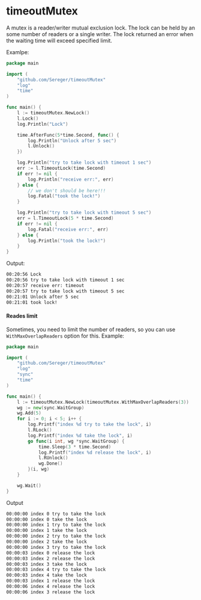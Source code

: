 # timeoutMutex

A mutex is a reader/writer mutual exclusion lock.
The lock can be held by an some number of readers or a single writer.
The lock returned an error when the waiting time will exceed specified limit.

Examlpe:
```go
package main

import (
	"github.com/Sereger/timeoutMutex"
	"log"
	"time"
)

func main() {
	l := timeoutMutex.NewLock()
	l.Lock()
	log.Println("Lock")

	time.AfterFunc(5*time.Second, func() {
		log.Println("Unlock after 5 sec")
		l.Unlock()
	})

	log.Println("try to take lock with timeout 1 sec")
	err := l.TimeoutLock(time.Second)
	if err != nil {
		log.Println("receive err:", err)
	} else {
		// we don't should be here!!!
		log.Fatal("took the lock!")
	}

	log.Println("try to take lock with timeout 5 sec")
	err = l.TimeoutLock(5 * time.Second)
	if err != nil {
		log.Fatal("receive err:", err)
	} else {
		log.Println("took the lock!")
	}
}
```

Output:
```bash
00:20:56 Lock
00:20:56 try to take lock with timeout 1 sec
00:20:57 receive err: timeout
00:20:57 try to take lock with timeout 5 sec
00:21:01 Unlock after 5 sec
00:21:01 took lock!
```


#### Reades limit
Sometimes, you need to limit the number of readers, so you can use `WithMaxOverlapReaders` option for this. 
Example:
```go
package main

import (
	"github.com/Sereger/timeoutMutex"
	"log"
	"sync"
	"time"
)

func main() {
	l := timeoutMutex.NewLock(timeoutMutex.WithMaxOverlapReaders(3))
	wg := new(sync.WaitGroup)
	wg.Add(5)
	for i := 0; i < 5; i++ {
		log.Printf("index %d try to take the lock", i)
		l.RLock()
		log.Printf("index %d take the lock", i)
		go func(i int, wg *sync.WaitGroup) {
			time.Sleep(3 * time.Second)
			log.Printf("index %d release the lock", i)
			l.RUnlock()
			wg.Done()
		}(i, wg)
	}

	wg.Wait()
}

```

Output
```bash
00:00:00 index 0 try to take the lock
00:00:00 index 0 take the lock
00:00:00 index 1 try to take the lock
00:00:00 index 1 take the lock
00:00:00 index 2 try to take the lock
00:00:00 index 2 take the lock
00:00:00 index 3 try to take the lock
00:00:03 index 0 release the lock
00:00:03 index 2 release the lock
00:00:03 index 3 take the lock
00:00:03 index 4 try to take the lock
00:00:03 index 4 take the lock
00:00:03 index 1 release the lock
00:00:06 index 4 release the lock
00:00:06 index 3 release the lock
```